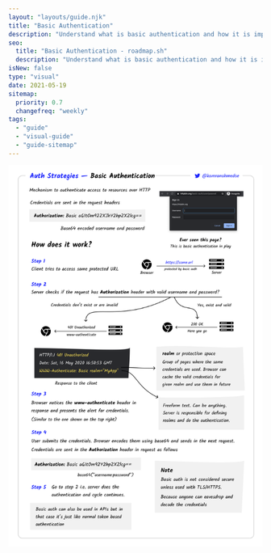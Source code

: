 ```yaml
---
layout: "layouts/guide.njk"
title: "Basic Authentication"
description: "Understand what is basic authentication and how it is implemented"
seo:
  title: "Basic Authentication - roadmap.sh"
  description: "Understand what is basic authentication and how it is implemented"
isNew: false
type: "visual"
date: 2021-05-19
sitemap:
  priority: 0.7
  changefreq: "weekly"
tags:
  - "guide"
  - "visual-guide"
  - "guide-sitemap"
---
```


[![](/assets/guides/basic-authentication.png)](/assets/guides/basic-authentication.png)

